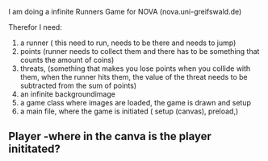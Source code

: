 I am doing a infinite Runners Game for NOVA (nova.uni-greifswald.de)

Therefor I need:
1. a runner ( this need to run, needs to be there and needs to jump)
2. points (runner needs to collect them and there has to be something that counts the amount of coins)
3. threats, (something that makes you lose points when you collide with them, when the runner hits them, the value of the threat needs to be subtracted from the sum of points)
4. an infinite backgroundimage
5. a game class where images are loaded, the game is drawn and setup
6. a main file, where the game is initiated ( setup (canvas), preload,)

Player
-where in the canva is the player inititated?
- 